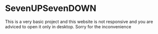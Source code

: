 # SevenUPSevenDOWN

This is a very basic project and this website is not responsive and you are adviced to open it only in desktop. Sorry for the inconvenience
